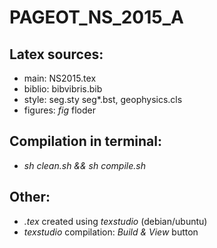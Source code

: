 # PAGEOT_NS_2015_A

## Latex sources:
 * main: NS2015.tex
 * biblio: bibvibris.bib
 * style: seg.sty seg*.bst, geophysics.cls
 * figures: _fig_ floder

## Compilation in terminal:
 * _sh clean.sh && sh compile.sh_

## Other:
 * _.tex_ created using _texstudio_ (debian/ubuntu)
 * _texstudio_ compilation: _Build & View_ button